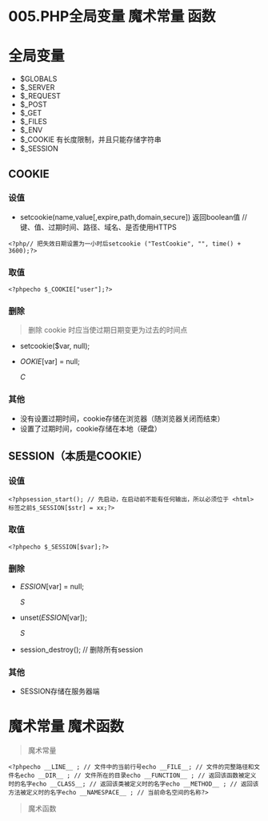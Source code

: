 # 005.PHP全局变量 魔术常量 函数

# 全局变量

- $GLOBALS
- $_SERVER
- $_REQUEST
- $_POST
- $_GET
- $_FILES
- $_ENV
- $_COOKIE 有长度限制，并且只能存储字符串
- $_SESSION

## COOKIE

### 设值

- setcookie(name,value[,expire,path,domain,secure]) 返回boolean值 // 键、值、过期时间、路径、域名、是否使用HTTPS

```
<?php// 把失效日期设置为一小时后setcookie ("TestCookie", "", time() + 3600);?>
```

### 取值

```
<?phpecho $_COOKIE["user"];?>
```

### 删除

> 删除 cookie 时应当使过期日期变更为过去的时间点

- setcookie($var, null);
- *OOKIE*[var] = null;

    *C*

### 其他

- 没有设置过期时间，cookie存储在浏览器（随浏览器关闭而结束）
- 设置了过期时间，cookie存储在本地（硬盘）

## SESSION（本质是COOKIE）

### 设值

```
<?phpsession_start(); // 先启动，在启动前不能有任何输出，所以必须位于 <html> 标签之前$_SESSION[$str] = xx;?>
```

### 取值

```
<?phpecho $_SESSION[$var];?>
```

### 删除

- *ESSION*[var] = null;

    *S*

- unset(*ESSION*[var]);

    *S*

- session_destroy(); // 删除所有session

### 其他

- SESSION存储在服务器端

# 魔术常量 魔术函数

> 魔术常量

```
<?phpecho __LINE__ ; // 文件中的当前行号echo __FILE__; // 文件的完整路径和文件名echo __DIR__ ; // 文件所在的目录echo __FUNCTION__ ; // 返回该函数被定义时的名字echo __CLASS__; // 返回该类被定义时的名字echo __METHOD__ ; // 返回该方法被定义时的名字echo __NAMESPACE__ ; // 当前命名空间的名称?>
```

> 魔术函数